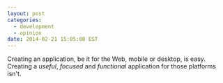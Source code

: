 ```yaml
---
layout: post
categories:
  - development
  - opinion
date: 2014-02-21 15:05:08 EST
---
```


Creating an application, be it for the Web, mobile or desktop, is easy.
Creating a *useful*, *focused* and *functional* application for those
platforms isn't.

